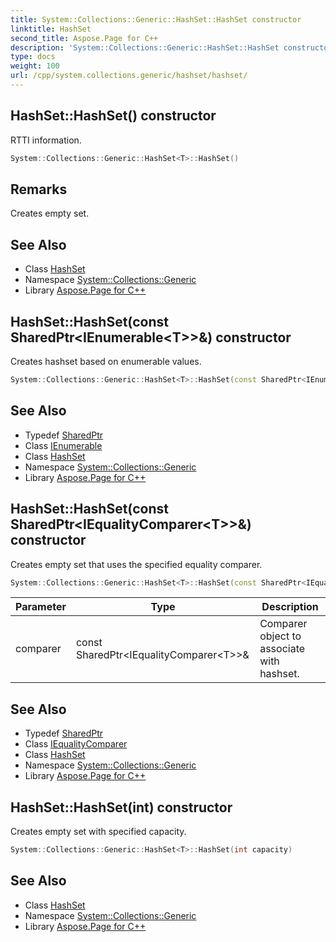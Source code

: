 ```yaml
---
title: System::Collections::Generic::HashSet::HashSet constructor
linktitle: HashSet
second_title: Aspose.Page for C++
description: 'System::Collections::Generic::HashSet::HashSet constructor. RTTI information in C++.'
type: docs
weight: 100
url: /cpp/system.collections.generic/hashset/hashset/
---
```

## HashSet::HashSet() constructor


RTTI information.

```cpp
System::Collections::Generic::HashSet<T>::HashSet()
```

## Remarks


Creates empty set. 
## See Also

* Class [HashSet](../)
* Namespace [System::Collections::Generic](../../)
* Library [Aspose.Page for C++](../../../)
## HashSet::HashSet(const SharedPtr\<IEnumerable\<T\>\>\&) constructor


Creates hashset based on enumerable values.

```cpp
System::Collections::Generic::HashSet<T>::HashSet(const SharedPtr<IEnumerable<T>> &items)
```

## See Also

* Typedef [SharedPtr](../../../system/sharedptr/)
* Class [IEnumerable](../../ienumerable/)
* Class [HashSet](../)
* Namespace [System::Collections::Generic](../../)
* Library [Aspose.Page for C++](../../../)
## HashSet::HashSet(const SharedPtr\<IEqualityComparer\<T\>\>\&) constructor


Creates empty set that uses the specified equality comparer.

```cpp
System::Collections::Generic::HashSet<T>::HashSet(const SharedPtr<IEqualityComparer<T>> &comparer)
```


| Parameter | Type | Description |
| --- | --- | --- |
| comparer | const SharedPtr\<IEqualityComparer\<T\>\>\& | Comparer object to associate with hashset. |

## See Also

* Typedef [SharedPtr](../../../system/sharedptr/)
* Class [IEqualityComparer](../../iequalitycomparer/)
* Class [HashSet](../)
* Namespace [System::Collections::Generic](../../)
* Library [Aspose.Page for C++](../../../)
## HashSet::HashSet(int) constructor


Creates empty set with specified capacity.

```cpp
System::Collections::Generic::HashSet<T>::HashSet(int capacity)
```

## See Also

* Class [HashSet](../)
* Namespace [System::Collections::Generic](../../)
* Library [Aspose.Page for C++](../../../)
